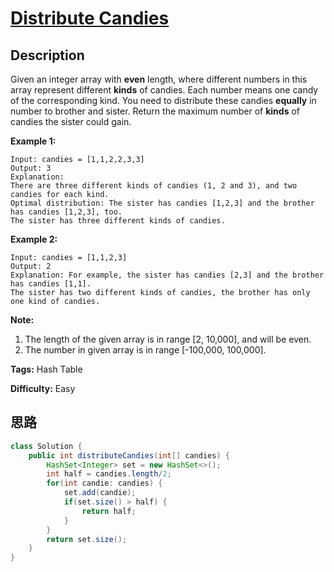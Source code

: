 # [Distribute Candies][title]

## Description

Given an integer array with **even** length, where different numbers in this
array represent different **kinds** of candies. Each number means one candy of
the corresponding kind. You need to distribute these candies **equally** in
number to brother and sister. Return the maximum number of **kinds** of
candies the sister could gain.

**Example 1:**  
            Input: candies = [1,1,2,2,3,3]    Output: 3    Explanation:    There are three different kinds of candies (1, 2 and 3), and two candies for each kind.    Optimal distribution: The sister has candies [1,2,3] and the brother has candies [1,2,3], too.     The sister has three different kinds of candies.     

**Example 2:**  
            Input: candies = [1,1,2,3]    Output: 2    Explanation: For example, the sister has candies [2,3] and the brother has candies [1,1].     The sister has two different kinds of candies, the brother has only one kind of candies.     

**Note:**

  1. The length of the given array is in range [2, 10,000], and will be even.
  2. The number in given array is in range [-100,000, 100,000].


**Tags:** Hash Table

**Difficulty:** Easy

## 思路

``` java
class Solution {
    public int distributeCandies(int[] candies) {
        HashSet<Integer> set = new HashSet<>();
        int half = candies.length/2;
        for(int candie: candies) {
            set.add(candie);
            if(set.size() > half) {
                return half;
            }
        }
        return set.size();
    }
}
```

[title]: https://leetcode.com/problems/distribute-candies
